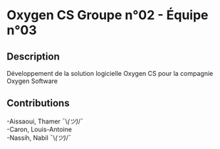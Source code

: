 # Oxygen CS Groupe n°02 - Équipe n°03

## Description

Développement de la solution logicielle Oxygen CS pour la compagnie Oxygen Software

## Contributions

-Aissaoui, Thamer ¯\\_(ツ)_/¯                         
-Caron, Louis-Antoine                             
-Nassih, Nabil ¯\\_(ツ)_/¯
